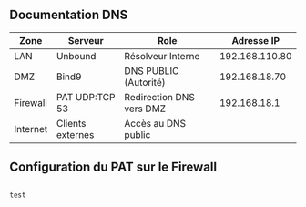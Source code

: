## Documentation DNS

| Zone | Serveur | Role | Adresse IP |
|-----------|-----------|-----------|-----------|
|LAN        |Unbound|Résolveur Interne|192.168.110.80|
|DMZ        |Bind9      |DNS PUBLIC (Autorité)|192.168.18.70|
|Firewall   |PAT UDP:TCP 53|Redirection DNS vers DMZ|192.168.18.1|
|Internet   |Clients externes|Accès au DNS public|           

## Configuration du PAT sur le Firewall 





## 

`test`
